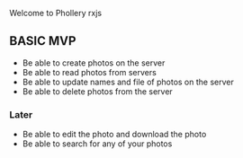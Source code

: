 
Welcome to Phollery
rxjs 
## BASIC MVP

* Be able to create photos on the server 
* Be able to read photos from servers 
* Be able to update names and file of photos on the server 
* Be able to delete photos from the server 

### Later
* Be able to edit the photo and download the photo
* Be able to search for any of your photos 
